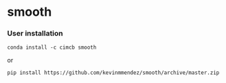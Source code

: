 # smooth

### User installation
```console
conda install -c cimcb smooth
```
or 
```console
pip install https://github.com/kevinmmendez/smooth/archive/master.zip
```
